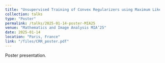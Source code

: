 ```yaml
---
title: "Unsupervised Training of Convex Regularizers using Maximum Likelihood Estimation"
collection: talks
type: "Poster"
permalink: /talks/2025-01-14-poster-MIA25
venue: "Mathematics and Image Analysis MIA’25"
date: 2025-01-14
location: "Paris, France"
link: "/files/CRR_poster.pdf"
---
```


Poster presentation.
